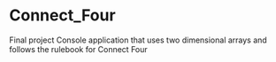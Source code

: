 # Connect_Four
Final project Console application that uses two dimensional arrays and follows the rulebook for Connect Four
